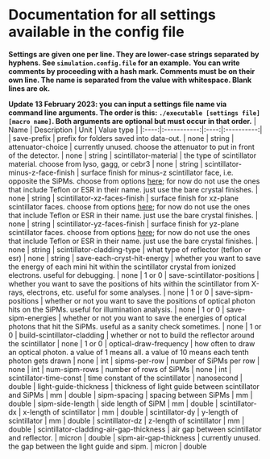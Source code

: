 # Documentation for all settings available in the config file
**Settings are given one per line. They are lower-case strings separated by hyphens. See `simulation.config.file` for an example.**
**You can write comments by proceeding with a hash mark. Comments must be on their own line. The name is separated from the value with whitespace. Blank lines are ok.**

**Update 13 February 2023: you can input a settings file name via command line arguments. The order is this: `./executable [settings file] [macro name]`. Both arguments are optional but must occur in that order.**
| Name | Description | Unit | Value type |
|:----:|:-----------:|:----:|:----------:|
| save-prefix | prefix for folders saved into data-out. | none | string
| attenuator-choice | currently unused. choose the attenuator to put in front of the detector. | none | string
| scintillator-material | the type of scintillator material. choose from lyso, gagg, or cebr3 | none | string
| scintillator-minus-z-face-finish | surface finish for minus-z scintillator face, i.e. opposite the SiPMs. choose from options [here](https://geant4-userdoc.web.cern.ch/UsersGuides/ForApplicationDeveloper/html/TrackingAndPhysics/physicsProcess.html#id20); for now do not use the ones that include Teflon or ESR in their name. just use the bare crystal finishes. | none | string
| scintillator-xz-faces-finish | surface finish for xz-plane scintillator faces. choose from options [here](https://geant4-userdoc.web.cern.ch/UsersGuides/ForApplicationDeveloper/html/TrackingAndPhysics/physicsProcess.html#id20); for now do not use the ones that include Teflon or ESR in their name. just use the bare crystal finishes. | none | string
| scintillator-yz-faces-finish | surface finish for yz-plane scintillator faces. choose from options [here](https://geant4-userdoc.web.cern.ch/UsersGuides/ForApplicationDeveloper/html/TrackingAndPhysics/physicsProcess.html#id20); for now do not use the ones that include Teflon or ESR in their name. just use the bare crystal finishes. | none | string
| scintillator-cladding-type | what type of reflector (teflon or esr) | none | string
| save-each-cryst-hit-energy | whether you want to save the energy of each mini hit within the scintillator crystal from ionized electrons. useful for debugging. | none | 1 or 0
| save-scintillator-positions | whether you want to save the positions of hits within the scintillator from X-rays, electrons, etc. useful for some analyses. | none | 1 or 0
| save-sipm-positions | whether or not you want to save the positions of optical photon hits on the SiPMs. useful for illumination analysis. | none | 1 or 0
| save-sipm-energies | whether or not you want to save the energies of optical photons that hit the SiPMs. useful as a sanity check sometimes. | none | 1 or 0
| build-scintillator-cladding | whether or not to build the reflector around the scintillator | none | 1 or 0
| optical-draw-frequency | how often to draw an optical photon. a value of 1 means all. a value of 10 means each tenth photon gets drawn | none | int
| sipms-per-row | number of SiPMs per row | none | int
| num-sipm-rows | number of rows of SiPMs | none | int
| scintillator-time-const | time constant of the scintillator | nanosecond | double
| light-guide-thickness | thickness of light guide between scintillator and SiPMs | mm | double
| sipm-spacing | spacing between SiPMs | mm | double
| sipm-side-length | side length of SiPM | mm | double
| scintillator-dx | x-length of scintillator | mm | double
| scintillator-dy | y-length of scintillator | mm | double
| scintillator-dz | z-length of scintillator | mm | double
| scintillator-cladding-air-gap-thickness | air gap between scintillator and reflector. | micron | double
| sipm-air-gap-thickness | currently unused. the gap between the light guide and sipm. | micron | double

